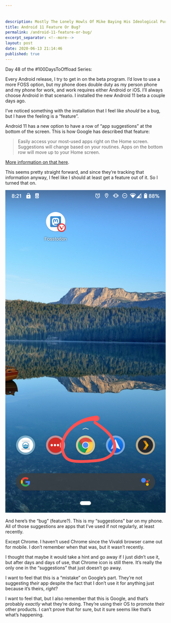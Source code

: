 ```yaml
---


description: Mostly The Lonely Howls Of Mike Baying His Ideological Purity At The Moon
title: Android 11 Feature Or Bug?
permalink: /android-11-feature-or-bug/
excerpt_separator: <!--more-->
layout: post
date: 2020-06-13 21:14:46
published: true
---
```


Day 48 of the #100DaysToOffload Series:

Every Android release, I try to get in on the beta program. I’d love to use a more FOSS option, but my phone does double duty as my person phone and my phone for work, and work requires either Android or iOS. I’ll always choose Android in that scenario. I installed the new Android 11 beta a couple days ago.

<!--more-->

I’ve noticed something with the installation that I feel like *should* be a bug, but I have the feeling is a “feature”. 

Android 11 has a new option to have a row of “app suggestions” at the bottom of the screen. This is how Google has described that feature:

> Easily access your most-used apps right on the Home screen. Suggestions will change based on your routines. Apps on the bottom row will move up to your Home screen.

[More information on that here](https://www.androidpolice.com/2020/06/10/android-11-beta-1-brings-dynamic-app-suggestions-to-the-pixel-launcher-home-screen-and-heres-how-it-works/).

This seems pretty straight forward, and since they’re tracking that information anyway, I feel like I should at least get a feature out of it. So I turned that on.

![](/assets/images/BywkcMy.png)

And here’s the “bug” (feature?). This is my “suggestions” bar on my phone. All of those suggestions are apps that I’ve used if not regularly, at least recently. 

Except Chrome. I haven’t used Chrome since the Vivaldi browser came out for mobile. I don’t remember when that was, but it wasn’t recently. 

I thought that maybe it would take a hint and go away if I just didn’t use it, but after days and days of use, that Chrome icon is still there. It’s really the only one in the “suggestions” that just doesn’t go away.

I want to feel that this is a “mistake” on Google’s part. They’re not suggesting *their* app despite the fact that I don’t use it for anything just because it’s theirs, *right*? 

I want to feel that, but I also remember that this is Google, and that’s probably *exactly* what they’re doing. They’re using their OS to promote their other products. I can’t prove that for sure, but it sure seems like that’s what’s happening.
